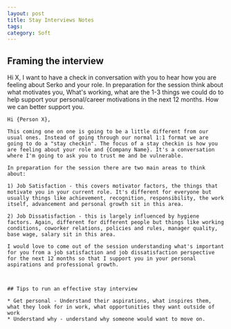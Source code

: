 ```yaml
---
layout: post
title: Stay Interviews Notes
tags: 
category: Soft
---
```


## Framing the interview

Hi X, I want to have a check in conversation with you to hear how you are feeling about Serko and your role. In preparation for the session think about what motivates you, What's working, what are the 1-3 things we could do to help support your personal/career motivations in the next 12 months. How we can better support you.

~~~
Hi {Person X}, 

This coming one on one is going to be a little different from our usual ones. Instead of going through our normal 1:1 format we are going to do a "stay checkin". The focus of a stay checkin is how you are feeling about your role and {Company Name}. It's a conversation where I'm going to ask you to trust me and be vulnerable.

In preparation for the session there are two main areas to think about:

1) Job Satisfaction - this covers motivator factors, the things that motivate you in your current role. It's different for everyone but usually things like achievement, recognition, responsibility, the work itself, advancement and personal growth sit in this area.

2) Job Dissatisfaction - this is largely influenced by hygiene factors. Again, different for different people but things like working conditions, coworker relations, policies and rules, manager quality, base wage, salary sit in this area.

I would love to come out of the session understanding what's important for you from a job satisfaction and job dissatisfaction perspective for the next 12 months so that I support you in your personal aspirations and professional growth.
~~~



~~~


## Tips to run an effective stay interview 

* Get personal - Understand their aspirations, what inspires them, what they look for in work, what opportunities they want outside of work
* Understand why - understand why someone would want to move on.


